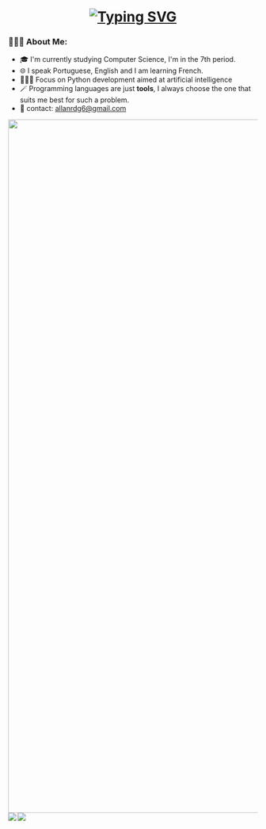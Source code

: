 <h1 align="center">
  <a href="https://git.io/typing-svg"><img src="https://readme-typing-svg.demolab.com?font=Impact+Code&color=ffffff&size=30&pause=500&center=true&vCenter=true&random=false&width=435&lines=Hello World! I'm Allan 👋🏻;20+years%2C+Curitiba-PR" alt="Typing SVG" /></a>
</h1>
  
<h3>🙋🏻‍♂️&nbsp;About Me:</h3>

- 🎓 I'm currently studying Computer Science, I'm in the 7th period.
- 🌐 I speak Portuguese, English and I am learning French.
- 👨🏻‍💻 Focus on Python development aimed at artificial intelligence
- 🪄 Programming languages are just **tools**, I always choose the one that suits me best for such a problem.
- 📧 contact: allanrdg6@gmail.com


<img src="https://www.animatedimages.org/data/media/562/animated-line-image-0372.gif" align="center" width="1400">


  <img src="https://github-readme-stats.vercel.app/api?username=allanrodigo&theme=vue-dark&show_icons=true" align="left">
  <img src='https://github-readme-stats.vercel.app/api/top-langs/?username=allanrodigo&theme=vue-dark&show_icons=true&hide_border=true&layout=compact'>


